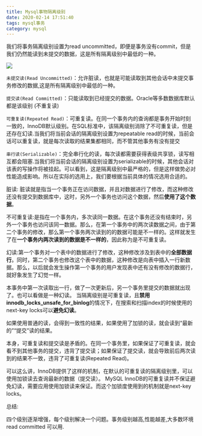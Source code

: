 ```yaml
---
title: Mysql事物隔离级别
date: 2020-02-14 17:51:40
tags: mysql事务
category: mysql
---
```



我们将事务隔离级别设置为read uncommitted，即便是事务没有commit，但是我们仍然能读到未提交的数据，这是所有隔离级别中最低的一种。

![](http://119.29.18.20/img/mysqltransac.png)

`未提交读(Read Uncommitted)`：允许脏读，也就是可能读取到其他会话中未提交事务修改的数据,这是所有隔离级别中最低的一种。

`提交读(Read Committed)`：只能读取到已经提交的数据。Oracle等多数数据库默认都是该级别 (不重复读)

`可重复读(Repeated Read)`：可重复读。在同一个事务内的查询都是事务开始时刻一致的，InnoDB默认级别。在SQL标准中，该隔离级别消除了不可重复读，但是还存在幻读.当我们将当前会话的隔离级别设置为repeatable read的时候，当前会话可以重复读，就是每次读取的结果集都相同，而不管其他事务有没有提交

`串行读(Serializable)`：完全串行化的读，每次读都需要获得表级共享锁，读写相互都会阻塞.当我们将当前会话的隔离级别设置为serializable的时候，其他会话对该表的写操作将被挂起。可以看到，这是隔离级别中最严格的，但是这样做势必对性能造成影响。所以在实际的选用上，我们要根据当前具体的情况选用合适的。


脏读: 脏读就是指当一个事务正在访问数据，并且对数据进行了修改，而这种修改还没有提交到数据库中，这时，另外一个事务也访问这个数据，然后**使用了这个数据**。

不可重复读:是指在一个事务内，多次读同一数据。在这个事务还没有结束时，另外一个事务也访问该同一数据。那么，在第一个事务中的两次读数据之间，由于第二个事务的修改，那么第一个事务两次读到的的数据可能是不一样的。这样就发生了在**一个事务内两次读到的数据是不一样的**，因此称为是不可重复读。

幻读:第一个事务对一个表中的数据进行了修改，这种修改涉及到表中的**全部数据行**。同时，第二个事务也修改这个表中的数据，这种修改是向表中插入一行新数据。那么，以后就会发生操作第一个事务的用户发现表中还有没有修改的数据行，就好象发生了幻觉一样。

本事务中第一次读取出一行，做了一次更新后，另一个事务里提交的数据就出现了。也可以看做是一种幻读。
当隔离级别是可重复读，且**禁用innodb_locks_unsafe_for_binlog**的情况下，在搜索和扫描index的时候使用的next-key locks可以**避免幻读**。

如果使用普通的读，会得到一致性的结果，如果使用了加锁的读，就会读到“最新的”“提交”读的结果。

本身，可重复读和提交读是矛盾的。在同一个事务里，如果保证了可重复读，就会看不到其他事务的提交，违背了提交读；如果保证了提交读，就会导致前后两次读到的结果不一致，违背了可重复读(Repeated Read)。

可以这么讲，InnoDB提供了这样的机制，在默认的可重复读的隔离级别里，可以使用加锁读去查询最新的数据（提交读）。
MySQL InnoDB的可重复读并不保证避免幻读，需要应用使用加锁读来保证。而这个加锁度使用到的机制就是next-key locks。

总结:

四个级别逐渐增强，每个级别解决一个问题。事务级别越高,性能越差,大多数环境read committed 可以用.